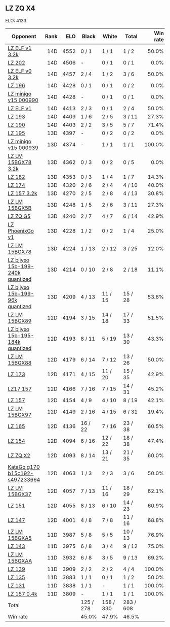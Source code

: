 ## LZ ZQ X4 ##

ELO: 4133

Opponent | Rank | ELO | Black | White | Total | Win rate
---------|-----:|----:|-------|-------|-------|-------:
[LZ ELF v1 3.2k](LZ%20ELF%20v1%203.2k.md) | 14D | 4552 | 0 / 1 | 1 / 1 | 1 / 2 | 50.0%
[LZ 202](LZ%20202.md) | 14D | 4506 | - | 0 / 1 | 0 / 1 | 0.0%
[LZ ELF v0 3.2k](LZ%20ELF%20v0%203.2k.md) | 14D | 4457 | 2 / 4 | 1 / 2 | 3 / 6 | 50.0%
[LZ 196](LZ%20196.md) | 14D | 4428 | 0 / 1 | 0 / 1 | 0 / 2 | 0.0%
[LZ minigo v15 000990](LZ%20minigo%20v15%20000990.md) | 14D | 4428 | - | 0 / 1 | 0 / 1 | 0.0%
[LZ ELF v1](LZ%20ELF%20v1.md) | 14D | 4413 | 2 / 3 | 0 / 1 | 2 / 4 | 50.0%
[LZ 193](LZ%20193.md) | 14D | 4409 | 1 / 6 | 2 / 5 | 3 / 11 | 27.3%
[LZ 190](LZ%20190.md) | 14D | 4403 | 2 / 2 | 3 / 5 | 5 / 7 | 71.4%
[LZ 195](LZ%20195.md) | 13D | 4397 | - | 0 / 2 | 0 / 2 | 0.0%
[LZ minigo v15 000939](LZ%20minigo%20v15%20000939.md) | 13D | 4374 | - | 1 / 1 | 1 / 1 | 100.0%
[LZ LM 15BGX78 3.2k](LZ%20LM%2015BGX78%203.2k.md) | 13D | 4362 | 0 / 3 | 0 / 2 | 0 / 5 | 0.0%
[LZ 182](LZ%20182.md) | 13D | 4353 | 0 / 3 | 1 / 4 | 1 / 7 | 14.3%
[LZ 174](LZ%20174.md) | 13D | 4320 | 2 / 6 | 2 / 4 | 4 / 10 | 40.0%
[LZ 157 3.2k](LZ%20157%203.2k.md) | 13D | 4270 | 2 / 5 | 2 / 8 | 4 / 13 | 30.8%
[LZ LM 15BGX5B](LZ%20LM%2015BGX5B.md) | 13D | 4248 | 1 / 5 | 2 / 6 | 3 / 11 | 27.3%
[LZ ZQ G5](LZ%20ZQ%20G5.md) | 13D | 4240 | 2 / 7 | 4 / 7 | 6 / 14 | 42.9%
[LZ PhoenixGo v1](LZ%20PhoenixGo%20v1.md) | 13D | 4228 | 1 / 2 | 0 / 2 | 1 / 4 | 25.0%
[LZ LM 15BGX78](LZ%20LM%2015BGX78.md) | 13D | 4224 | 1 / 13 | 2 / 12 | 3 / 25 | 12.0%
[LZ bjiyxo 15b-199-240k quantized](LZ%20bjiyxo%2015b-199-240k%20quantized.md) | 13D | 4214 | 0 / 10 | 2 / 8 | 2 / 18 | 11.1%
[LZ bjiyxo 15b-199-96k quantized](LZ%20bjiyxo%2015b-199-96k%20quantized.md) | 13D | 4209 | 4 / 13 | 11 / 15 | 15 / 28 | 53.6%
[LZ LM 15BGX89](LZ%20LM%2015BGX89.md) | 12D | 4194 | 3 / 15 | 14 / 18 | 17 / 33 | 51.5%
[LZ bjiyxo 15b-195-184k quantized](LZ%20bjiyxo%2015b-195-184k%20quantized.md) | 12D | 4193 | 8 / 11 | 5 / 19 | 13 / 30 | 43.3%
[LZ LM 15BGX88](LZ%20LM%2015BGX88.md) | 12D | 4179 | 6 / 14 | 7 / 12 | 13 / 26 | 50.0%
[LZ 173](LZ%20173.md) | 12D | 4171 | 4 / 15 | 11 / 20 | 15 / 35 | 42.9%
[LZ17 157](LZ17%20157.md) | 12D | 4166 | 7 / 16 | 7 / 15 | 14 / 31 | 45.2%
[LZ 157](LZ%20157.md) | 12D | 4154 | 4 / 9 | 4 / 10 | 8 / 19 | 42.1%
[LZ LM 15BGX97](LZ%20LM%2015BGX97.md) | 12D | 4149 | 2 / 16 | 4 / 15 | 6 / 31 | 19.4%
[LZ 165](LZ%20165.md) | 12D | 4136 | 16 / 22 | 7 / 16 | 23 / 38 | 60.5%
[LZ 154](LZ%20154.md) | 12D | 4094 | 6 / 16 | 12 / 22 | 18 / 38 | 47.4%
[LZ ZQ X2](LZ%20ZQ%20X2.md) | 12D | 4093 | 8 / 14 | 13 / 21 | 21 / 35 | 60.0%
[KataGo g170 b15c192-s497233664](KataGo%20g170%20b15c192-s497233664.md) | 12D | 4063 | 1 / 3 | 2 / 3 | 3 / 6 | 50.0%
[LZ LM 15BGX37](LZ%20LM%2015BGX37.md) | 12D | 4057 | 7 / 13 | 11 / 16 | 18 / 29 | 62.1%
[LZ 151](LZ%20151.md) | 12D | 4055 | 8 / 13 | 6 / 10 | 14 / 23 | 60.9%
[LZ 147](LZ%20147.md) | 12D | 4001 | 4 / 8 | 7 / 8 | 11 / 16 | 68.8%
[LZ LM 15BGXA5](LZ%20LM%2015BGXA5.md) | 11D | 3987 | 5 / 8 | 5 / 5 | 10 / 13 | 76.9%
[LZ 143](LZ%20143.md) | 11D | 3975 | 6 / 8 | 3 / 4 | 9 / 12 | 75.0%
[LZ LM 15BGXAA](LZ%20LM%2015BGXAA.md) | 11D | 3932 | 6 / 8 | 3 / 5 | 9 / 13 | 69.2%
[LZ 139](LZ%20139.md) | 11D | 3909 | 2 / 2 | 2 / 2 | 4 / 4 | 100.0%
[LZ 135](LZ%20135.md) | 11D | 3883 | 1 / 1 | 0 / 1 | 1 / 2 | 50.0%
[LZ 131](LZ%20131.md) | 11D | 3838 | 1 / 1 | - | 1 / 1 | 100.0%
[LZ 157 0.4k](LZ%20157%200.4k.md) | 11D | 3809 | - | 1 / 1 | 1 / 1 | 100.0%
Total | | | 125 / 278 | 158 / 330 | 283 / 608 | 
Win rate| | | 45.0% | 47.9% | 46.5% | 
